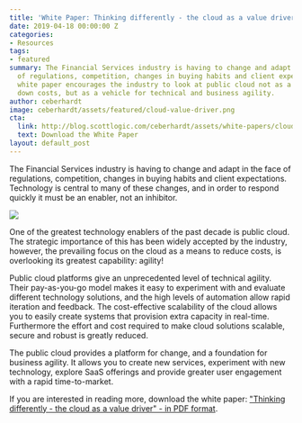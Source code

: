```yaml
---
title: 'White Paper: Thinking differently - the cloud as a value driver'
date: 2019-04-18 00:00:00 Z
categories:
- Resources
tags:
- featured
summary: The Financial Services industry is having to change and adapt in the face
  of regulations, competition, changes in buying habits and client expectations. This
  white paper encourages the industry to look at public cloud not as a tool for driving
  down costs, but as a vehicle for technical and business agility.
author: ceberhardt
image: ceberhardt/assets/featured/cloud-value-driver.png
cta:
  link: http://blog.scottlogic.com/ceberhardt/assets/white-papers/cloud-as-a-value-driver.pdf
  text: Download the White Paper
layout: default_post
---
```


The Financial Services industry is having to change and adapt in the face of regulations, competition, changes in buying habits and client expectations. Technology is central to many of these changes, and in order to respond quickly it must be an enabler, not an inhibitor.

<a href="{{site.baseurl}}/ceberhardt/assets/white-papers/cloud-as-a-value-driver.pdf"><img src="{{site.baseurl}}/ceberhardt/assets/featured/cloud-value-driver.png"/></a>

One of the greatest technology enablers of the past decade is public cloud. The strategic importance of this has been widely accepted by the industry, however, the prevailing focus on the cloud as a means to reduce costs, is overlooking its greatest capability: agility!

Public cloud platforms give an unprecedented level of technical agility. Their pay-as-you-go model makes it easy to experiment with and evaluate different technology solutions, and the high levels of automation allow rapid iteration and feedback. The cost-effective scalability of the cloud allows you to easily create systems that provision extra capacity in real-time. Furthermore the effort and cost required to make cloud solutions scalable, secure and robust is greatly reduced.

The public cloud provides a platform for change, and a foundation for business agility. It allows you to create new services, experiment with new technology, explore SaaS offerings and provide greater user engagement with a rapid time-to-market.

If you are interested in reading more, download the white paper: ["Thinking differently - the cloud as a value driver" - in PDF format](https://go.scottlogic.com/thinking-differently).